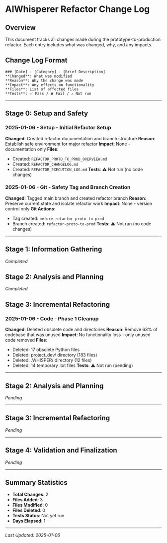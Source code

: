 # AIWhisperer Refactor Change Log

## Overview
This document tracks all changes made during the prototype-to-production refactor.
Each entry includes what was changed, why, and any impacts.

## Change Log Format
```
### [Date] - [Category] - [Brief Description]
**Changed**: What was modified
**Reason**: Why the change was made
**Impact**: Any effects on functionality
**Files**: List of affected files
**Tests**: ✅ Pass / ❌ Fail / ⚠️ Not run
```

---

## Stage 0: Setup and Safety

### 2025-01-06 - Setup - Initial Refactor Setup
**Changed**: Created refactor documentation and branch structure
**Reason**: Establish safe environment for major refactor
**Impact**: None - documentation only
**Files**: 
- Created: `REFACTOR_PROTO_TO_PROD_OVERVIEW.md`
- Created: `REFACTOR_CHANGELOG.md`
- Created: `REFACTOR_EXECUTION_LOG.md`
**Tests**: ⚠️ Not run (no code changes)

### 2025-01-06 - Git - Safety Tag and Branch Creation
**Changed**: Tagged main branch and created refactor branch
**Reason**: Preserve current state and isolate refactor work
**Impact**: None - version control only
**Git Actions**:
- Tag created: `before-refactor-proto-to-prod`
- Branch created: `refactor-proto-to-prod`
**Tests**: ⚠️ Not run (no code changes)

---

## Stage 1: Information Gathering
*Completed*

## Stage 2: Analysis and Planning
*Completed*

## Stage 3: Incremental Refactoring

### 2025-01-06 - Code - Phase 1 Cleanup
**Changed**: Deleted obsolete code and directories
**Reason**: Remove 63% of codebase that was unused
**Impact**: No functionality loss - only unused code removed
**Files**: 
- Deleted: 17 obsolete Python files
- Deleted: project_dev/ directory (183 files)
- Deleted: .WHISPER/ directory (12 files)
- Deleted: 14 temporary .txt files
**Tests**: ⚠️ Not run (pending)

---

## Stage 2: Analysis and Planning
*Pending*

---

## Stage 3: Incremental Refactoring
*Pending*

---

## Stage 4: Validation and Finalization
*Pending*

---

## Summary Statistics
- **Total Changes**: 2
- **Files Added**: 3
- **Files Modified**: 0
- **Files Deleted**: 0
- **Tests Status**: Not yet run
- **Days Elapsed**: 1

---

*Last Updated: 2025-01-06*